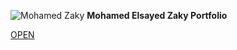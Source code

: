 ![Mohamed Zaky](https://mohammed-zaky.github.io/me/media/Mohamed.jpg)
**Mohamed Elsayed Zaky Portfolio**

[OPEN](https://Mohammed-Zaky.github.io/me/)
